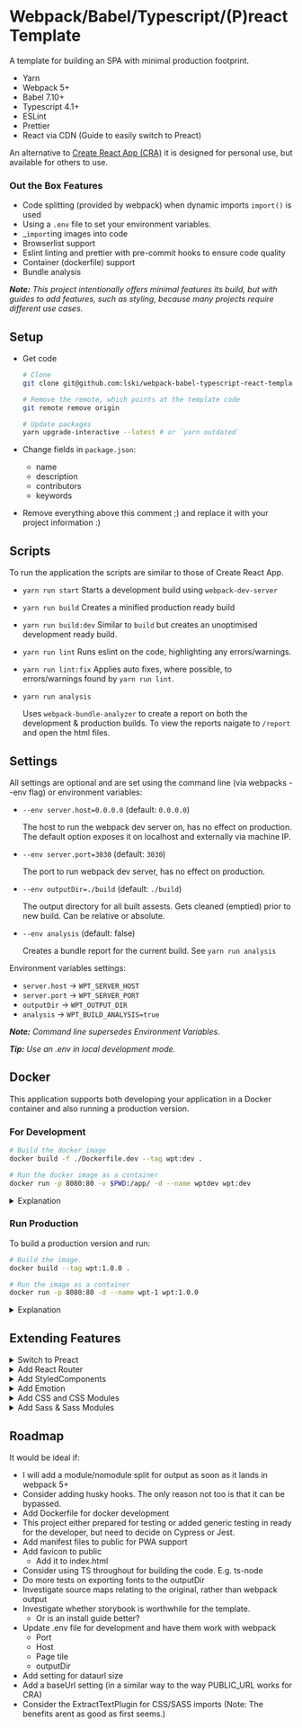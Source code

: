 # Webpack/Babel/Typescript/(P)react Template

A template for building an SPA with minimal production footprint.

-   Yarn
-   Webpack 5+
-   Babel 7.10+
-   Typescript 4.1+
-   ESLint
-   Prettier
-   React via CDN (Guide to easily switch to Preact)

An alternative to [Create React App (CRA)](https://facebook.github.io/create-react-app/) it is designed for personal use, but available for others to use.

### Out the Box Features

-   Code splitting (provided by webpack) when dynamic imports `import()` is used
-   Using a `.env` file to set your environment variables.
-   \_`import`ing images into code
-   Browserlist support
-   Eslint linting and prettier with pre-commit hooks to ensure code quality
-   Container (dockerfile) support
-   Bundle analysis

_**Note:** This project intentionally offers minimal features its build, but with guides to add features, such as styling, because many projects require different use cases._

## Setup

-   Get code

    ```bash
    # Clone
    git clone git@github.com:lski/webpack-babel-typescript-react-template.git

    # Remove the remote, which points at the template code
    git remote remove origin

    # Update packages
    yarn upgrade-interactive --latest # or `yarn outdated`
    ```

-   Change fields in `package.json`:

    -   name
    -   description
    -   contributors
    -   keywords

-   Remove everything above this comment ;) and replace it with your project information :)

## Scripts

To run the application the scripts are similar to those of Create React App.

-   `yarn run start` Starts a development build using `webpack-dev-server`
-   `yarn run build` Creates a minified production ready build
-   `yarn run build:dev` Similar to `build` but creates an unoptimised development ready build.
-   `yarn run lint` Runs eslint on the code, highlighting any errors/warnings.
-   `yarn run lint:fix` Applies auto fixes, where possible, to errors/warnings found by `yarn run lint`.
-   `yarn run analysis`

    Uses `webpack-bundle-analyzer` to create a report on both the development & production builds. To view the reports naigate to `/report` and open the html files.

## Settings

All settings are optional and are set using the command line (via webpacks --env flag) or environment variables:

-   `--env server.host=0.0.0.0` (default: `0.0.0.0`)

    The host to run the webpack dev server on, has no effect on production. The default option exposes it on localhost and externally via machine IP.

-   `--env server.port=3030` (default: `3030`)

    The port to run webpack dev server, has no effect on production.

-   `--env outputDir=./build` (default: `./build`)

    The output directory for all built assests. Gets cleaned (emptied) prior to new build. Can be relative or absolute.

-   `--env analysis` (default: false)

    Creates a bundle report for the current build. See `yarn run analysis`

Environment variables settings:

-   `server.host` -> `WPT_SERVER_HOST`
-   `server.port` -> `WPT_SERVER_PORT`
-   `outputDir` -> `WPT_OUTPUT_DIR`
-   `analysis` -> `WPT_BUILD_ANALYSIS=true`

_**Note:** Command line supersedes Environment Variables._

_**Tip:** Use an .env in local development mode._

## Docker

This application supports both developing your application in a Docker container and also running a production version.

### For Development

```bash
# Build the docker image
docker build -f ./Dockerfile.dev --tag wpt:dev .
```

```bash
# Run the docker image as a container
docker run -p 8080:80 -v $PWD:/app/ -d --name wptdev wpt:dev
```

<details>
<summary>Explanation</summary>

We build a new docker image using the `Dockerfile.dev` configuration file and tag it a name (wpt) and a version (dev) `wpt:dev` which can be anything you want and should be change to be applicable to your application. The 'dev' allows you to avoid hitting production versions on your machine.

We then create a new container and run it giving the new container a name (wptdev), which should be unique to this container.

By using the volume command `-v $PWD:/app/` we tell docker to bind the app folder in the container to our file application. Now any changes you make in the application code will fire a webpack dev server rebuild meaning the website updates!

**Tip:** You might get a conflict from an existing 'wptdev' container, if that happens it means you still have a wptdev container running and need to close it down and remove it.

```bash
# Stop (forceably) and remove the container
docker rm -f $(docker ps -aq --filter name=wptdev)
```

</details>

### Run Production

To build a production version and run:

```bash
# Build the image.
docker build --tag wpt:1.0.0 .
```

```bash
# Run the image as a container
docker run -p 8080:80 -d --name wpt-1 wpt:1.0.0
```

<details>
<summary>Explanation</summary>

We start by creating an image with a name (wpt) and version (1.0.0) that can be changed as needed Note: You should increment your version numbers as you make changes to avoid conflicts.

We create and run a container, calling it `wpt-1` from the production build `1.0.0` we created earlier. Remember that container names should be unique, so if you are going to run multiple containers then remember to change the name for each e.g. wpt-2, wpt-3, etc.

We have exposed the nginx website inside the container on port 8080 on out machine, like we did for the dev build. Make sure you dont try runnign multiple containers on the same port!

</details>

## Extending Features

<details>
<summary>Switch to Preact</summary>

Preact is a much smaller, and simplier, implementation of React and for small/medium projects just as good.

There are some limitations however, as of 10.4.1, `Suspense`/`lazy` is not fully stable yet, so requires a fallback to an `asyncComponent` implementation or `@loadable/component`.</sup>.

Although it is possible to use it via CDN, due to its small size its often beneficial to bundle it with your output instead, then you can take advantage of tree-shaking preact. _(**Note:** To use it with a CDN see this [github comment](https://github.com/preactjs/preact/issues/2719#issuecomment-681094811))._

-   Install `preact`

    ```bash
    yarn add preact
    ```

    _**Note:** We dont remove the `react-dom` package, because we have used aliases it wont be picked up by webpack, it tricks typescript into thinking it exists._

-   Add a preact build configuration to `webpack.config.js`

    ```js
    // webpack.config.js
    const preact = () => ({
    	resolve: {
    		alias: {
    			react: 'preact/compat',
    			'react-dom/test-utils': 'preact/test-utils',
    			'react-dom': 'preact/compat', // Must be below test-utils
    		},
    	},
    });
    ```

-   Switch the react configuration for the preact configuration in the pipeline

    ```js
    // webpack.config.js
    let config = combine(
    	base(pageTitle),
    	// react(),
    	preact()
    	// ... other configurations
    );
    ```

-   Remove (or comment out) external CDN script tags for React

    ```html
    <!-- public/index.html -->
    <!--
    <script crossorigin src="https://unpkg.com/react@16.13/umd/react.production.min.js"></script>
    <script crossorigin src="https://unpkg.com/react-dom@16.13/umd/react-dom.production.min.js"></script>
    -->
    ```

-   (Optional) Add loadable to make up for Suspense/lazy

    ```bash
    yarn add @loadable/component && yarn add @types/loadable__component -D
    ```

-   (Optional) Add the ability to use Preact DevTools

    ```js
    // Add to the top of `src/index.tsx`
    if (process.env.NODE_ENV === 'development') {
    	require('preact/debug');
    }
    ```

    _**Note:** Preact has its own dev tools extension._

</details>

<details>
<summary>Add React Router</summary>

Just install the packages to use React Router

-   Install `react-router`/`react-router-dom` along with types for Typescript

        ```bash
        yarn add react-router-dom
        yarn add -D @types/react-router @types/react-router-dom
        ```

    </details>

<details>
<summary>Add StyledComponents</summary>

Styled Components are great as they enable putting real css in the same file as the Components they are used with.

In reality they dont require a build step, but adding the plugin is recommended as it makes Components easier to see in DevTools.

_**Note:** `node-sass` is not required for styled-components or emotion._

-   Install Styled Components

    ```bash
    yarn add styled-components
    yarn add @types/styled-components -D
    ```

-   To fix a long standing bug in `@types/styled-components` add a `.yarnclean` file:

    ```env
    @types/react-native
    ```

-   (Optional but recommended) Add plugin to help with correctly named components in DevTools:

        The plugin offers quite a few benefits, such as minification and help with debugging [see the website](https://styled-components.com/docs/tooling#babel-plugin) for more details and options.

        ```bash
        yarn add babel-plugin-styled-components -D
        ```

        ```js
        // .babelrc
        {
            // other settings
            "plugins": [
                // other plugins
                "babel-plugin-styled-components"
            ]
        }
        ```

        _**Note:** Avoid the plugin `typescript-plugin-styled-components` it seems more obvious than `babel-plugin-styled-components` but we are using babel to transpile the typescript, not ts-loader, so it is not applicable._

    </details>

<details>
<summary>Add Emotion</summary>

Emotion is very similar to Styled Components, with different trade offs, like it has support for React's concurrency, it also has opt-in for different usages (e.g. css prop or styled) so a smaller footprint and has better TypeScript support. But on the negative still has the component tree of death that styled-components has removed.

-   Install emotion:

    ```bash
    yarn add @emotion/core
    yarn add -D @emotion/babel-preset-css-prop babel-plugin-emotion
    ```

    _**Note:** The documentation is confusing on supporting the css prop, it requires `@emotion/babel-preset-css-prop` not just the `babel-plugin-emotion` package, which enables performance/debug benefits. This is probably because the other alternative is the @jsx pragma, but this isnt that clear._

-   (Optional) Install styled

    ```bash
    yarn add @emotion/styled
    ```

-   Add emotion to `.babelrc`

        ```json
        {
            "presets": [
                //other plugins
                "@emotion/babel-preset-css-prop"
            ],
            "plugins": [
                "emotion" // Must be first
                // other plugins
            ]
        }
        ```

    </details>

<details>
<summary>Add CSS and CSS Modules</summary>

To be able to import CSS files directly into your code and to take advantage of CSS Modules:

-   Install dependencies
-   Add config section for css
-   Add config section to the pipeline

You can then use `.css` and `.module.css` files to your projects and they will be imported.

-   Install dependencies:

    ```bash
    yarn add -D css-loader typings-for-css-modules-loader style-loader @teamsupercell/typings-for-css-modules-loader
    ```

-   Add following `css` config to bottom of `webpack.config.js`:
    ```js
    const css = () => ({
    	plugins: [
    		// WatchIgnorePlugin currently only used only to prevent '--watch' being slow when using   Sass/CSS Modules, remove if not needed
    		new WatchIgnorePlugin({ paths: [/css\.d\.ts$/] }),
    	],
    	module: {
    		rules: [
    			// Handles css style modules, requires an extension of ***.module.scss
    			{
    				exclude: [/node_modules/],
    				test: /\module.css$/,
    				use: [
    					'style-loader',
    					'@teamsupercell/typings-for-css-modules-loader',
    					{
    						loader: 'css-loader',
    						options: {
    							modules: {
    								localIdentName: '[name]__[local]--[hash:base64:5]',
    								exportLocalsConvention: 'camelCase',
    							},
    						},
    					},
    				],
    			},
    			// Handles none module css files
    			{
    				exclude: [/node_modules/],
    				test: /(?<!\.module)\.css$/,
    				use: [
    					'style-loader',
    					'@teamsupercell/typings-for-css-modules-loader',
    					{
    						loader: 'css-loader',
    						options: {
    							modules: {
    								exportLocalsConvention: 'camelCase',
    							},
    						},
    					},
    				],
    			},
    		],
    	},
    });
    ```
-   Add that config to the webpack.config.js pipeline:
    ```js
    let config = combine(
    	base(pageTitle),
    	// other configurations
    	css()
    );
    ```

_**Note:** Generally we would exclude auto generated files from git in the `.gitignore` file. However on 'first build' types for the css modules files are not created by the plugin until after the build, meaning it will possibly fail in CI builds, so its not recommended._

</details>

<details>
<summary>Add Sass & Sass Modules</summary>

Similar to the steps to add CSS files directly to be able to import CSS files directly into your code and to take advantage of SASS Modules:

-   Install dependencies
-   Add config section for css
-   Add config section to the pipeline

You can then use `.scss` and `.module.scss` files to your projects and they will be imported.

-   Install dependencies:

    ```bash
    yarn add -D css-loader typings-for-css-modules-loader style-loader @teamsupercell/typings-for-css-modules-loader node-sass sass-loader
    ```

-   Add following `sass` config to bottom of `webpack.config.js`:
    ```js
    const sass = () => ({
    	plugins: [
    		// WatchIgnorePlugin currently only used only to prevent '--watch' being slow when using   Sass/CSS Modules, remove if not needed
    		new WatchIgnorePlugin({ paths: [/scss\.d\.ts$/] }),
    	],
    	module: {
    		rules: [
    			// Handles sass modules, requires an extension of ***.module.scss
    			{
    				exclude: [/node_modules/],
    				test: /\module.scss$/,
    				use: [
    					'style-loader',
    					'@teamsupercell/typings-for-css-modules-loader',
    					{
    						loader: 'css-loader',
    						options: {
    							modules: {
    								localIdentName: '[name]__[local]--[hash:base64:5]',
    								exportLocalsConvention: 'camelCase',
    							},
    						},
    					},
    					'sass-loader',
    				],
    			},
    			// Handles none module scss files
    			{
    				exclude: [/node_modules/],
    				test: /(?<!\.module)\.scss$/,
    				use: [
    					'style-loader',
    					'@teamsupercell/typings-for-css-modules-loader',
    					{
    						loader: 'css-loader',
    						options: {
    							modules: {
    								exportLocalsConvention: 'camelCase',
    							},
    						},
    					},
    					'sass-loader',
    				],
    			},
    		],
    	},
    });
    ```
-   Add that config to the webpack.config.js pipeline:
    ```js
    let config = combine(
    	base(pageTitle),
    	// other configurations
    	sass()
    );
    ```

_**Note:** Generally we would exclude auto generated files from git in the `.gitignore` file. However on 'first build' types for the css modules files are not created by the plugin until after the build, meaning it will possibly fail in CI builds, so its not recommended._

</details>

## Roadmap

It would be ideal if:

-   I will add a module/nomodule split for output as soon as it lands in webpack 5+
-   Consider adding husky hooks. The only reason not too is that it can be bypassed.
-   Add Dockerfile for docker development
-   This project either prepared for testing or added generic testing in ready for the developer, but need to decide on Cypress or Jest.
-   Add manifest files to public for PWA support
-   Add favicon to public
    -   Add it to index.html
-   Consider using TS throughout for building the code. E.g. ts-node
-   Do more tests on exporting fonts to the outputDir
-   Investigate source maps relating to the original, rather than webpack output
-   Investigate whether storybook is worthwhile for the template.
    -   Or is an install guide better?
-   Update .env file for development and have them work with webpack
    -   Port
    -   Host
    -   Page tile
    -   outputDir
-   Add setting for dataurl size
-   Add a baseUrl setting (in a similar way to the way PUBLIC_URL works for CRA)
-   Consider the ExtractTextPlugin for CSS/SASS imports (Note: The benefits arent as good as first seems.)
